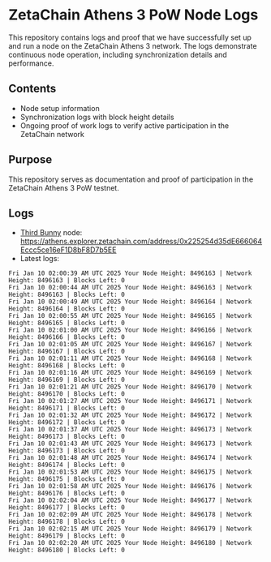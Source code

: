 # ZetaChain Athens 3 PoW Node Logs
This repository contains logs and proof that we have successfully set up and run a node on the ZetaChain Athens 3 network. The logs demonstrate continuous node operation, including synchronization details and performance.

## Contents
- Node setup information
- Synchronization logs with block height details
- Ongoing proof of work logs to verify active participation in the ZetaChain network

## Purpose
This repository serves as documentation and proof of participation in the ZetaChain Athens 3 PoW testnet.

## Logs

- [Third Bunny](https://thirdbunny.xyz/) node: https://athens.explorer.zetachain.com/address/0x225254d35dE666064Eccc5ce16eF1D8bF8D7b5EE
- Latest logs:
```
Fri Jan 10 02:00:39 AM UTC 2025 Your Node Height: 8496163 | Network Height: 8496163 | Blocks Left: 0
Fri Jan 10 02:00:44 AM UTC 2025 Your Node Height: 8496163 | Network Height: 8496163 | Blocks Left: 0
Fri Jan 10 02:00:49 AM UTC 2025 Your Node Height: 8496164 | Network Height: 8496164 | Blocks Left: 0
Fri Jan 10 02:00:55 AM UTC 2025 Your Node Height: 8496165 | Network Height: 8496165 | Blocks Left: 0
Fri Jan 10 02:01:00 AM UTC 2025 Your Node Height: 8496166 | Network Height: 8496166 | Blocks Left: 0
Fri Jan 10 02:01:05 AM UTC 2025 Your Node Height: 8496167 | Network Height: 8496167 | Blocks Left: 0
Fri Jan 10 02:01:11 AM UTC 2025 Your Node Height: 8496168 | Network Height: 8496168 | Blocks Left: 0
Fri Jan 10 02:01:16 AM UTC 2025 Your Node Height: 8496169 | Network Height: 8496169 | Blocks Left: 0
Fri Jan 10 02:01:21 AM UTC 2025 Your Node Height: 8496170 | Network Height: 8496170 | Blocks Left: 0
Fri Jan 10 02:01:27 AM UTC 2025 Your Node Height: 8496171 | Network Height: 8496171 | Blocks Left: 0
Fri Jan 10 02:01:32 AM UTC 2025 Your Node Height: 8496172 | Network Height: 8496172 | Blocks Left: 0
Fri Jan 10 02:01:37 AM UTC 2025 Your Node Height: 8496173 | Network Height: 8496173 | Blocks Left: 0
Fri Jan 10 02:01:43 AM UTC 2025 Your Node Height: 8496173 | Network Height: 8496173 | Blocks Left: 0
Fri Jan 10 02:01:48 AM UTC 2025 Your Node Height: 8496174 | Network Height: 8496174 | Blocks Left: 0
Fri Jan 10 02:01:53 AM UTC 2025 Your Node Height: 8496175 | Network Height: 8496175 | Blocks Left: 0
Fri Jan 10 02:01:58 AM UTC 2025 Your Node Height: 8496176 | Network Height: 8496176 | Blocks Left: 0
Fri Jan 10 02:02:04 AM UTC 2025 Your Node Height: 8496177 | Network Height: 8496177 | Blocks Left: 0
Fri Jan 10 02:02:09 AM UTC 2025 Your Node Height: 8496178 | Network Height: 8496178 | Blocks Left: 0
Fri Jan 10 02:02:15 AM UTC 2025 Your Node Height: 8496179 | Network Height: 8496179 | Blocks Left: 0
Fri Jan 10 02:02:20 AM UTC 2025 Your Node Height: 8496180 | Network Height: 8496180 | Blocks Left: 0
```
